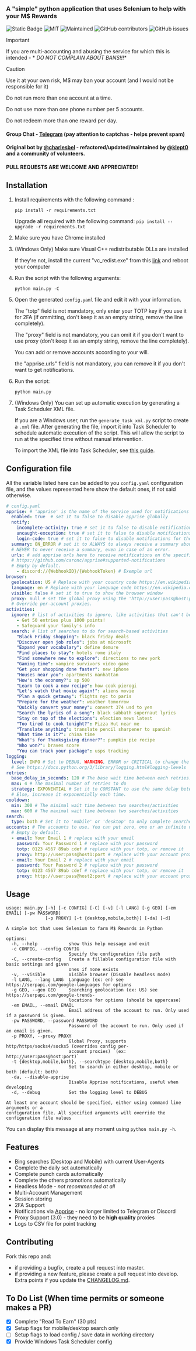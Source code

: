 ### A "simple" python application that uses Selenium to help with your M$ Rewards

![Static Badge](https://img.shields.io/badge/Made_in-python-violet?style=for-the-badge)
![MIT](https://img.shields.io/badge/License-MIT-blue.svg?style=for-the-badge)
![Maintained](https://img.shields.io/badge/Maintained%3F-yes-green.svg?style=for-the-badge)
![GitHub contributors](https://img.shields.io/github/contributors/klept0/MS-Rewards-Farmer?style=for-the-badge)
![GitHub issues](https://img.shields.io/github/issues/klept0/MS-Rewards-Farmer?style=for-the-badge)



> [!IMPORTANT]
> If you are multi-accounting and abusing the service for which this is intended - *
*_DO NOT COMPLAIN ABOUT BANS!!!_**



> [!CAUTION]
> Use it at your own risk, M$ may ban your account (and I would not be responsible for it)
>
> Do not run more than one account at a time.
>
> Do not use more than one phone number per 5 accounts.
>
> Do not redeem more than one reward per day.

#### Group Chat - [Telegram](https://t.me/klept0_MS_Rewards_Farmer/) (pay attention to captchas - helps prevent spam)

#### Original bot by [@charlesbel](https://github.com/charlesbel) - refactored/updated/maintained by [@klept0](https://github.com/klept0) and a community of volunteers.

#### PULL REQUESTS ARE WELCOME AND APPRECIATED!

## Installation

1. Install requirements with the following command :

   `pip install -r requirements.txt`

   Upgrade all required with the following command:
   `pip install --upgrade -r requirements.txt`

2. Make sure you have Chrome installed

3. (Windows Only) Make sure Visual C++ redistributable DLLs are installed

   If they're not, install the current "vc_redist.exe" from
   this [link](https://learn.microsoft.com/en-GB/cpp/windows/latest-supported-vc-redist?view=msvc-170)
   and reboot your computer

4. Run the script with the following arguments:
   ```
   python main.py -C
   ```

5. Open the generated `config.yaml` file and edit it with your information.

   The "totp" field is not mandatory, only enter your TOTP key if you use it for 2FA (if
   ommitting, don't keep it as an empty string, remove the line completely).

   The "proxy" field is not mandatory, you can omit it if you don't want to use proxy (don't
   keep it as an empty string, remove the line completely).

   You can add or remove accounts according to your will.

   the "apprise.urls" field is not mandatory, you can remove it if you don't want to get notifications.

6. Run the script:

   `python main.py`

7. (Windows Only) You can set up automatic execution by generating a Task Scheduler XML file.

   If you are a Windows user, run the `generate_task_xml.py` script to create a `.xml` file.
   After generating the file, import it into Task Scheduler to schedule automatic execution of
   the script. This will allow the script to run at the specified time without manual
   intervention.

   To import the XML file into Task Scheduler,
   see [this guide](https://superuser.com/a/485565/709704).

## Configuration file

All the variable listed here can be added to you `config.yaml` configuration file, and the values represented here show
the default ones, if not said otherwise.

```yaml
# config.yaml
apprise: # 'apprise' is the name of the service used for notifications https://github.com/caronc/apprise
  enabled: true  # set it to false to disable apprise globally
  notify:
    incomplete-activity: true # set it to false to disable notifications for incomplete activities
    uncaught-exception: true # set it to false to disable notifications for uncaught exceptions
    login-code: true # set it to false to disable notifications for the temporary M$ Authenticator login code
  summary: ON_ERROR # set it to ALWAYS to always receive a summary about your points progression or errors, or to 
  # NEVER to never receive a summary, even in case of an error. 
  urls: # add apprise urls here to receive notifications on the specified services :
  # https://github.com/caronc/apprise#supported-notifications
  # Empty by default.
    - discord://{WebhookID}/{WebhookToken} # Exemple url 
browser:
  geolocation: US # Replace with your country code https://en.wikipedia.org/wiki/ISO_3166-1_alpha-2
  language: en # Replace with your language code https://en.wikipedia.org/wiki/List_of_ISO_639-1_codes
  visible: false # set it to true to show the browser window
  proxy: null # set the global proxy using the 'http://user:pass@host:port' syntax.
  # Override per-account proxies.
activities:
  ignore: # list of activities to ignore, like activities that can't be completed
    - Get 50 entries plus 1000 points!
    - Safeguard your family's info
  search: # list of searches to do for search-based activities
    "Black Friday shopping": black friday deals
    "Discover open job roles": jobs at microsoft
    "Expand your vocabulary": define demure
    "Find places to stay": hotels rome italy
    "Find somewhere new to explore": directions to new york
    "Gaming time": vampire survivors video game
    "Get your shopping done faster": new iphone
    "Houses near you": apartments manhattan
    "How's the economy?": sp 500
    "Learn to cook a new recipe": how cook pierogi
    "Let's watch that movie again!": aliens movie
    "Plan a quick getaway": flights nyc to paris
    "Prepare for the weather": weather tomorrow
    "Quickly convert your money": convert 374 usd to yen
    "Search the lyrics of a song": black sabbath supernaut lyrics
    "Stay on top of the elections": election news latest
    "Too tired to cook tonight?": Pizza Hut near me
    "Translate anything": translate pencil sharpener to spanish
    "What time is it?": china time
    "What's for Thanksgiving dinner?": pumpkin pie recipe
    "Who won?": braves score
    "You can track your package": usps tracking
logging:
  level: INFO # Set to DEBUG, WARNING, ERROR or CRITICAL to change the level of displayed information in the terminal
  # See https://docs.python.org/3/library/logging.html#logging-levels
retries:
  base_delay_in_seconds: 120 # The base wait time between each retries. Multiplied by two each try.
  max: 4 # The maximal number of retries to do
  strategy: EXPONENTIAL # Set it to CONSTANT to use the same delay between each retries.
  # Else, increase it exponentially each time.
cooldown:
  min: 300 # The minimal wait time between two searches/activities
  max: 600 # The maximal wait time between two searches/activities
search:
  type: both # Set it to 'mobile' or 'desktop' to only complete searches on one plateform
accounts: # The accounts to use. You can put zero, one or an infinite number of accounts here.
  # Empty by default.
  - email: Your Email 1 # replace with your email
    password: Your Password 1 # replace with your password
    totp: 0123 4567 89ab cdef # replace with your totp, or remove it
    proxy: http://user:pass@host1:port # replace with your account proxy, or remove it
  - email: Your Email 2 # replace with your email
    password: Your Password 2 # replace with your password
    totp: 0123 4567 89ab cdef # replace with your totp, or remove it
    proxy: http://user:pass@host2:port # replace with your account proxy, or remove it
```

## Usage

```
usage: main.py [-h] [-c CONFIG] [-C] [-v] [-l LANG] [-g GEO] [-em EMAIL] [-pw PASSWORD]
               [-p PROXY] [-t {desktop,mobile,both}] [-da] [-d]

A simple bot that uses Selenium to farm M$ Rewards in Python

options:
  -h, --help            show this help message and exit
  -c CONFIG, --config CONFIG
                        Specify the configuration file path
  -C, --create-config   Create a fillable configuration file with basic settings and given
                        ones if none exists
  -v, --visible         Visible browser (Disable headless mode)
  -l LANG, --lang LANG  Language (ex: en) see https://serpapi.com/google-languages for options
  -g GEO, --geo GEO     Searching geolocation (ex: US) see https://serpapi.com/google-trends-
                        locations for options (should be uppercase)
  -em EMAIL, --email EMAIL
                        Email address of the account to run. Only used if a password is given.
  -pw PASSWORD, --password PASSWORD
                        Password of the account to run. Only used if an email is given.
  -p PROXY, --proxy PROXY
                        Global Proxy, supports http/https/socks4/socks5 (overrides config per-
                        account proxies) `(ex: http://user:pass@host:port)`
  -t {desktop,mobile,both}, --searchtype {desktop,mobile,both}
                        Set to search in either desktop, mobile or both (default: both)
  -da, --disable-apprise
                        Disable Apprise notifications, useful when developing
  -d, --debug           Set the logging level to DEBUG

At least one account should be specified, either using command line arguments or a
configuration file. All specified arguments will override the configuration file values
```

You can display this message at any moment using `python main.py -h`.

## Features

- Bing searches (Desktop and Mobile) with current User-Agents
- Complete the daily set automatically
- Complete punch cards automatically
- Complete the others promotions automatically
- Headless Mode - _not recommended at all_
- Multi-Account Management
- Session storing
- 2FA Support
- Notifications via [Apprise](https://github.com/caronc/apprise) - no longer limited to
  Telegram or Discord
- Proxy Support (3.0) - they need to be **high quality** proxies
- Logs to CSV file for point tracking

## Contributing

Fork this repo and:

* if providing a bugfix, create a pull request into master.
* if providing a new feature, please create a pull request into develop. Extra points if you
  update the [CHANGELOG.md](CHANGELOG.md).

## To Do List (When time permits or someone makes a PR)

- [x] Complete "Read To Earn" (30 pts)
- [x] Setup flags for mobile/desktop search only
- [ ] Setup flags to load config / save data in working directory
- [x] Provide Windows Task Scheduler config
